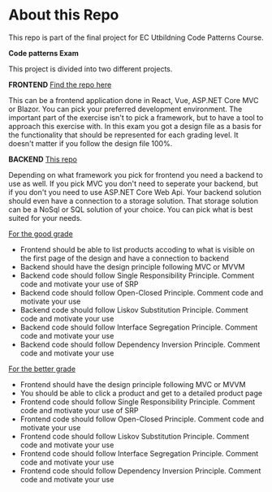 # About this Repo

This repo is part of the final project for EC Utbildning Code Patterns Course.

**Code patterns Exam**

This project is divided into two different projects.

**FRONTEND** [Find the repo here](https://github.com/simonekranawetter/CodePatternsFrontend)

This can be a frontend application done in React, Vue, ASP.NET Core MVC or Blazor. You can pick your preferred development environment. The important part of the exercise isn't to pick a framework, but to have a tool to approach this exercise with. In this exam you got a design file as a basis for the functionality that should be represented for each grading level. It doesn't matter if you follow the design file 100%.

**BACKEND** [This repo]()

Depending on what framework you pick for frontend you need a backend to use as well. If you pick MVC you don't need to seperate your backend, but if you don't you need to use ASP.NET Core Web Api. Your backend solution should even have a connection to a storage solution. That storage solution can be a NoSql or SQL solution of your choice. You can pick what is best suited for your needs.

<u>For the good grade</u>
- Frontend should be able to list products accoding to what is visible on the first page of the design and have a connection to backend
- Backend should have the design principle following MVC or MVVM
- Backend code should follow Single Responsibility Principle. Comment code and motivate your use of SRP
- Backend code should follow Open-Closed Principle. Comment code and motivate your use
- Backend code should follow Liskov Substitution Principle. Comment code and motivate your use
- Backend code should follow Interface Segregation Principle. Comment code and motivate your use
- Backend code should follow Dependency Inversion Principle. Comment code and motivate your use

<u>For the better grade</u>
 - Frontend should have the design principle following MVC or MVVM
 - You should be able to click a product and get to a detailed product page
 - Frontend code should follow Single Responsibility Principle. Comment code and motivate your use of SRP
 - Frontend code should follow Open-Closed Principle. Comment code and motivate your use
 - Frontend code should follow Liskov Substitution Principle. Comment code and motivate your use
 - Frontend code should follow Interface Segregation Principle. Comment code and motivate your use
 - Frontend code should follow Dependency Inversion Principle. Comment code and motivate your use
